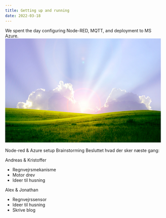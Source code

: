 ```yaml
---
title: Getting up and running
date: 2022-03-18
---
```

We spent the day configuring Node-RED, MQTT, and deployment to MS Azure.
![](./et-billede.png)


Node-red & Azure setup
Brainstorming
Besluttet hvad der sker næste gang:

Andreas & Kristoffer
* Regnvejrsmekanisme
* Motor drev
* Ideer til husning

Alex & Jonathan
* Regnvejrssensor
* Ideer til husning
* Skrive blog
